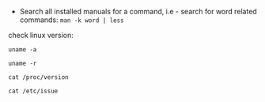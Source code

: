 * Search all installed manuals for a command, i.e - search for word related commands: `man -k word | less` 

check linux version: 

`uname -a`

`uname -r`

`cat /proc/version`

`cat /etc/issue`